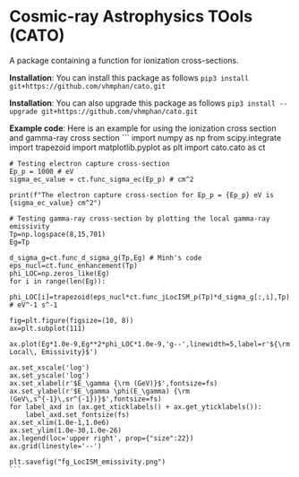 # Cosmic-ray Astrophysics TOols (CATO)

A package containing a function for ionization cross-sections.

**Installation**: You can install this package as follows
    ```
    pip3 install git+https://github.com/vhmphan/cato.git
    ```

**Installation**: You can also upgrade this package as follows
    ```
    pip3 install --upgrade git+https://github.com/vhmphan/cato.git
    ```

**Example code**: Here is an example for using the ionization cross section and gamma-ray cross section
    ```
    import numpy as np
    from scipy.integrate import trapezoid
    import matplotlib.pyplot as plt
    import cato.cato as ct
    
    # Testing electron capture cross-section
    Ep_p = 1000 # eV 
    sigma_ec_value = ct.func_sigma_ec(Ep_p) # cm^2

    print(f"The electron capture cross-section for Ep_p = {Ep_p} eV is {sigma_ec_value} cm^2")

    # Testing gamma-ray cross-section by plotting the local gamma-ray emissivity
    Tp=np.logspace(8,15,701)
    Eg=Tp

    d_sigma_g=ct.func_d_sigma_g(Tp,Eg) # Minh's code
    eps_nucl=ct.func_enhancement(Tp) 
    phi_LOC=np.zeros_like(Eg)
    for i in range(len(Eg)):
        phi_LOC[i]=trapezoid(eps_nucl*ct.func_jLocISM_p(Tp)*d_sigma_g[:,i],Tp) # eV^-1 s^-1

    fig=plt.figure(figsize=(10, 8))
    ax=plt.subplot(111)

    ax.plot(Eg*1.0e-9,Eg**2*phi_LOC*1.0e-9,'g--',linewidth=5,label=r'${\rm Local\, Emissivity}$')

    ax.set_xscale('log')
    ax.set_yscale('log')
    ax.set_xlabel(r'$E_\gamma {\rm (GeV)}$',fontsize=fs)
    ax.set_ylabel(r'$E_\gamma \phi(E_\gamma) {\rm (GeV\,s^{-1}\,sr^{-1})}$',fontsize=fs)
    for label_axd in (ax.get_xticklabels() + ax.get_yticklabels()):
        label_axd.set_fontsize(fs)
    ax.set_xlim(1.0e-1,1.0e6)
    ax.set_ylim(1.0e-30,1.0e-26)
    ax.legend(loc='upper right', prop={"size":22})
    ax.grid(linestyle='--')

    plt.savefig("fg_LocISM_emissivity.png")
    ```
